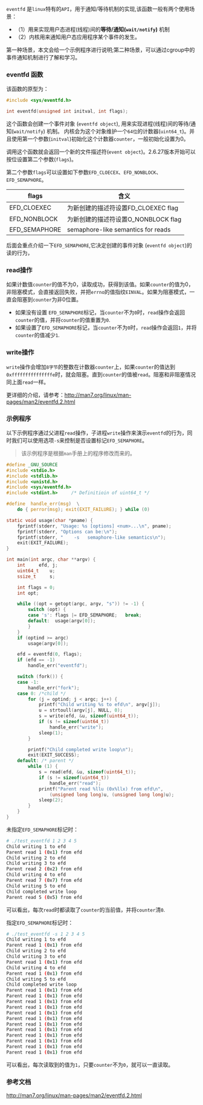 
`eventfd` 是`linux`特有的`API`，用于通知/等待机制的实现,该函数一般有两个使用场景：

* （1）用来实现用户态进程(线程)间的**等待/通知(`wait/notify`)** 机制
* （2）内核用来通知用户态应用程序某个事件的发生。

第一种场景，本文会给一个示例程序进行说明;第二种场景，可以通过cgroup中的事件通知机制进行了解和学习。

<!--more-->

### eventfd 函数
该函数的原型为：

```c
#include <sys/eventfd.h>

int eventfd(unsigned int initval, int flags);
```
这个函数会创建一个事件对象 (`eventfd object`), 用来实现进程(线程)间的等待/通知(`wait/notify`) 机制。 内核会为这个对象维护一个`64位`的计数器(`uint64_t`)。并且使用第一个参数(`initval`)初始化这个计数器`counter`，一般初始化设置为0。

调用这个函数就会返回一个新的文件描述符(`event object`)。2.6.27版本开始可以按位设置第二个参数(`flags`)。	

第二个参数`flags`可以设置如下参数`EFD_CLOECEX`、`EFD_NONBLOCK`、`EFD_SEMAPHORE`。

| flags | 含义|
| --- | ---|
|EFD_CLOEXEC|为新创建的描述符设置FD_CLOEXEC flag|
|EFD_NONBLOCK|为新创建的描述符设置O_NONBLOCK flag|
|EFD_SEMAPHORE|semaphore-like semantics for reads|

后面会重点介绍一下`EFD_SEMAPHORE`,它决定创建的事件对象 (`eventfd object`)的读的行为，

### read操作

如果计数值`counter`的值不为0，读取成功，获得到该值。如果`counter`的值为0，非阻塞模式，会直接返回失败，并把`errno`的值指纹`EINVAL`。如果为阻塞模式，一直会阻塞到`counter`为非0位置。

* 如果没有设置 `EFD_SEMAPHORE`标记，当`counter`不为`0`时，`read`操作会返回`counter`的值，并将`counter`的值重置为`0`.
* 如果设置了`EFD_SEMAPHORE`标记，当`counter`不为`0`时，`read`操作会返回`1`，并将`counter`的值减少`1`.
				 
				 
### write操作

`write`操作会增加`8字节`的整数在计数器`counter`上，如果`counter`的值达到`0xfffffffffffffffe`时，就会阻塞。直到`counter`的值被`read`。阻塞和非阻塞情况同上面`read`一样。


更详细的介绍，请参考：http://man7.org/linux/man-pages/man2/eventfd.2.html



### 示例程序

以下示例程序通过父进程`read`操作，子进程`write`操作来演示`eventfd`的行为，同时我们可以使用选项`-s`来控制是否设置标记`EFD_SEMAPHORE`。

> 该示例程序是根据`man`手册上的程序修改而来的。


```c
#define _GNU_SOURCE
#include <stdio.h>
#include <stdlib.h>
#include <unistd.h>
#include <sys/eventfd.h>
#include <stdint.h>		/* Definitioin of uint64_t */

#define  handle_err(msg)  \
	do { perror(msg); exit(EXIT_FAILURE); } while (0)

static void usage(char *pname) {
	fprintf(stderr, "Usage: %s [options] <num>...\n", pname);
	fprintf(stderr, "Options can be:\n");
	fprintf(stderr, "    -s   semaphore-like semantics\n");
	exit(EXIT_FAILURE);
}

int main(int argc, char **argv) {
	int		efd, j;
	uint64_t	u;
	ssize_t		s;

	int flags = 0;
	int opt;

	while ((opt = getopt(argc, argv, "s")) != -1) {
		switch (opt) {
		case 's': flags |= EFD_SEMAPHORE;	break;
		default:  usage(argv[0]);
		}
	}
	if (optind >= argc)
		usage(argv[0]);

	efd = eventfd(0, flags);
	if (efd == -1)
		handle_err("eventfd");

	switch (fork()) {
	case -1:
		handle_err("fork");
	case 0: /*child */
		for (j = optind; j < argc; j++) {
			printf("Child writing %s to efd\n", argv[j]);
			u = strtoull(argv[j], NULL, 0);
			s = write(efd, &u, sizeof(uint64_t));
			if (s != sizeof(uint64_t))
				handle_err("write");
			sleep(1);
		}

		printf("Child completed write loop\n");
		exit(EXIT_SUCCESS);
	default: /* parent */
		while (1) {
			s = read(efd, &u, sizeof(uint64_t));
			if (s != sizeof(uint64_t))
				handle_err("read");
			printf("Parent read %llu (0x%llx) from efd\n",
				(unsigned long long)u, (unsigned long long)u);
			sleep(2);
		}
	}
}

```

未指定`EFD_SEMAPHORE`标记时：

```bash
# ./test_eventfd 1 2 3 4 5
Child writing 1 to efd
Parent read 1 (0x1) from efd
Child writing 2 to efd
Child writing 3 to efd
Parent read 2 (0x2) from efd
Child writing 4 to efd
Parent read 7 (0x7) from efd
Child writing 5 to efd
Child completed write loop
Parent read 5 (0x5) from efd
```
可以看出，每次`read`时都读取了`counter`的当前值，并将`counter`清`0`.


指定`EFD_SEMAPHORE`标记时：

```bash
# ./test_eventfd -s 1 2 3 4 5
Child writing 1 to efd
Parent read 1 (0x1) from efd
Child writing 2 to efd
Child writing 3 to efd
Parent read 1 (0x1) from efd
Child writing 4 to efd
Parent read 1 (0x1) from efd
Child writing 5 to efd
Child completed write loop
Parent read 1 (0x1) from efd
Parent read 1 (0x1) from efd
Parent read 1 (0x1) from efd
Parent read 1 (0x1) from efd
Parent read 1 (0x1) from efd
Parent read 1 (0x1) from efd
Parent read 1 (0x1) from efd
Parent read 1 (0x1) from efd
Parent read 1 (0x1) from efd
Parent read 1 (0x1) from efd
Parent read 1 (0x1) from efd
Parent read 1 (0x1) from efd
```

可以看出，每次读取到的值为`1`，只要`counter`不为`0`，就可以一直读取。

### 参考文档

http://man7.org/linux/man-pages/man2/eventfd.2.html
